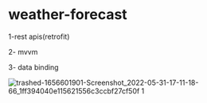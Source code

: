 # weather-forecast
1-rest apis(retrofit)

2- mvvm

3- data binding

![trashed-1656601901-Screenshot_2022-05-31-17-11-18-66_1ff394040e115621556c3ccbf27cf50f 1](https://user-images.githubusercontent.com/76426940/171208057-bef6a2db-65f2-4321-9da2-63fea464ae99.jpg)
